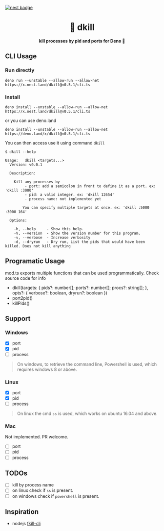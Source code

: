 [![nest badge](https://nest.land/badge.svg)](https://nest.land/package/dkill)

<h1 align="center">
  🎯 dkill
</h1>

<p align="center">
  <b>kill processes by pid and ports for Deno 🦕</b>
</p>

## CLI Usage

### Run directly

```
deno run --unstable --allow-run --allow-net https://x.nest.land/dkill@v0.5.1/cli.ts
```

### Install

```
deno install --unstable --allow-run --allow-net https://x.nest.land/dkill@v0.5.1/cli.ts
```

or you can use deno.land

```
deno install --unstable --allow-run --allow-net https://deno.land/x/dkill@v0.5.1/cli.ts
```

You can then access use it using command `dkill`

```
$ dkill --help

Usage:   dkill <targets...>
  Version: v0.0.1

  Description:

    Kill any processes by
         - port: add a semicolon in front to define it as a port. ex: 'dkill :3000'
         - pid: a valid integer. ex: 'dkill 12654'
         - process name: not implemented yet

        You can specify multiple targets at once. ex: 'dkill :5000 :3000 164'

  Options:

    -h, --help     - Show this help.
    -V, --version  - Show the version number for this program.
    -v, --verbose  - Increase verbosity
    -d, --dryrun   - Dry run, List the pids that would have been killed. Does not kill anything
```

## Programatic Usage

mod.ts exports multiple functions that can be used programmatically. Check
source code for info

- dkill(targets: { pids?: number[]; ports?: number[]; procs?: string[]; },
  opts?: { verbose?: boolean, dryrun?: boolean })
- port2pid()
- killPids()

## Support

### Windows

- [x] port
- [x] pid
- [ ] process

> On windows, to retrieve the command line, Powershell is used, which requires
> windows 8 or above.

### Linux

- [x] port
- [x] pid
- [ ] process

> On linux the cmd `ss` is used, which works on ubuntu 16.04 and above.

### Mac

Not implemented. PR welcome.

- [ ] port
- [ ] pid
- [ ] process

## TODOs

- [ ] kill by process name
- [ ] on linux check if `ss` is present.
- [ ] on windows check if `powershell` is present.

## Inspiration

- nodejs [fkill-cli](https://www.npmjs.com/package/fkill-cli)
